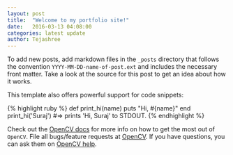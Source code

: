 ```yaml
---
layout: post
title:  "Welcome to my portfolio site!"
date:   2016-03-13 04:08:00
categories: latest update
author: Tejashree
---
```


To add new posts, add markdown files in the `_posts` directory that follows the convention `YYYY-MM-DD-name-of-post.ext` and includes the necessary front matter. Take a look at the source for this post to get an idea about how it works.

This template also offers powerful support for code snippets:

{% highlight ruby %}
def print_hi(name)
  puts "Hi, #{name}"
end
print_hi('Suraj')
#=> prints 'Hi, Suraj' to STDOUT.
{% endhighlight %}

Check out the [OpenCV docs][opencv-docs] for more info on how to get the most out of `OpenCV`. File all bugs/feature requests at [OpenCV][opencv]. If you have questions, you can ask them on [OpenCV help][opencv-help].

[opencv-docs]:      http://opencv.org/documentation.html
[opencv]:   http://opencv.org
[opencv-help]: http://opencv.org/support.html

